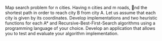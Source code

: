 Map search problem for n cities. Having n cities and m roads, nd the shortest
path in order to reach city B from city A. Let us assume that each city is given
by its coordinates.
Develop implementations and two heuristic functions for each A* and
Recursive-Best-First-Search algorithms using a programming language of your
choice.
Develop an application that allows you to test and evaluate your algorithm
implementation.